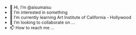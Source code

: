 - 👋 Hi, I’m @aisumaisu
- 👀 I’m interested in something
- 🌱 I’m currently learning 
Art Institute of California - Hollywood 
- 💞️ I’m looking to collaborate on ...
- 📫 How to reach me ...

<!---
aisumaisu/aisumaisu is a ✨ special ✨ repository because its `README.md` (this file) appears on your GitHub profile.
You can click the Preview link to take a look at your changes.
--->

